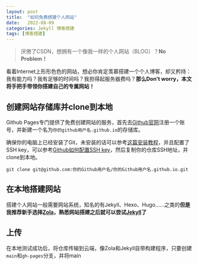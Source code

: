 ```yaml
---
layout: post
title:  "如何免费搭建个人网站"
date:   2022-08-09
categories: Jekyll 博客搭建
tags: [博客搭建]
---
```

>厌倦了CSDN，想拥有一个像我一样的个人网站（BLOG）？**No Problem！**

看着Internet上形形色色的网站，想必你肯定羡慕搭建一个个人博客，却又矜持：我有能力吗？我有足够的时间吗？我担得起服务器费吗？**那么Don't worry，本文将手把手带领你搭建自己的专属网站！**

## 创建网站存储库并clone到本地

Github Pages专门提供了免费创建网站的服务，首先去[Github官网](https://www.github.com/)注册一个账号，并新建一个名为`你的github用户名.github.io`的存储库。

确保你的电脑上已经安装了Git，未安装的话可以参考[这篇安装教程](https://www.liaoxuefeng.com/wiki/896043488029600/896067074338496)，并且配置了SSH key，可以参考[Github如何配置SSH key](https://blog.csdn.net/u013778905/article/details/83501204)，然后复制你的仓库SSH地址，并clone到本地。

`git clone git@github.com:你的Github用户名/你的Github用户名.github.io.git`

## 在本地搭建网站

搭建个人网站一般需要网站系统，知名的有Jekyll、Hexo、Hugo……之类的**但是我推荐新手选择[Zola](https://www.getzola.org)，熟悉网站搭建之后就可以尝试[Jekyll](https://jekyllrb.com)了**

## 上传

在本地测试成功后，将仓库传输到云端，像Zola和Jekyll自带构建程序，只要创建`main`和`gh-pages`分支，并将main


